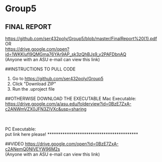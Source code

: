 # Group5

## FINAL REPORT
https://github.com/ser432poly/Group5/blob/master/FinalReport%20(1).pdf   <br/>
OR    <br/>
https://drive.google.com/open?id=1WKKlufl9QMGma76YAr9AP_sk3zQhBJs9_v2PAFDbnAQ <br/>
(Anyone with an ASU e-mail can view this link)<br/>

##INSTRUCTIONS TO PULL CODE
1. Go to https://github.com/ser432poly/Group5
2. Click "Download ZIP"
3. Run the .uproject file

##OTHERWISE DOWNLOAD THE EXECUTABLE
Mac Executable: 
<br/>https://drive.google.com/a/asu.edu/folderview?id=0BzE7ZxA-c2ANWmVZX0JFN3ZlVXc&usp=sharing

<br/><br/>PC Executable: 
<br/>put link here please! ******************************************

##VIDEO
https://drive.google.com/open?id=0BzE7ZxA-c2ANemQ0NlVEYW96M2s
<br/>(Anyone with an ASU e-mail can view this link)
